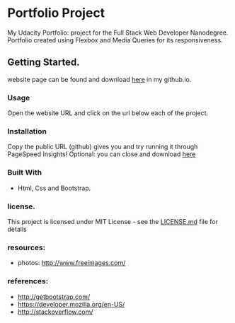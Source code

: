 # Portfolio Project
My Udacity Portfolio:
   project for the Full Stack Web Developer Nanodegree. Portfolio created using Flexbox and Media Queries for its responsiveness.
## Getting Started.
 website  page can be found and download [here](https://github.com/ademola25/Portfolio) in my github.io.
 ### Usage
 Open the website URL and click on the url below each of the project.
### Installation
Copy the public URL (github) gives you and try running it through PageSpeed Insights! Optional: you can close and download [here](https://github.com/ademola25/Portfolio)

 ### Built With
 * Html, Css and Bootstrap.
 ### license.
 This project is licensed under MIT License - see the [LICENSE.md](LICENSE.md) file for details
 
 ### resources:
* photos: http://www.freeimages.com/

### references:
* http://getbootstrap.com/
* https://developer.mozilla.org/en-US/
* http://stackoverflow.com/
